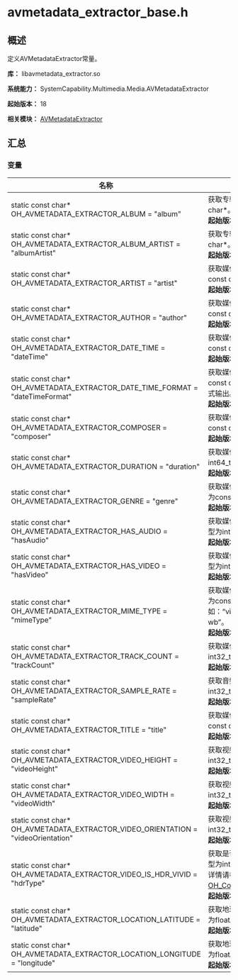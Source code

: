 # avmetadata_extractor_base.h

## 概述

定义AVMetadataExtractor常量。

**库：** libavmetadata_extractor.so

**系统能力：** SystemCapability.Multimedia.Media.AVMetadataExtractor

**起始版本：** 18

**相关模块：** [AVMetadataExtractor](capi-avmetadataextractor.md)

## 汇总

### 变量

| 名称 | 描述 |
| -- | -- |
| static const char* OH_AVMETADATA_EXTRACTOR_ALBUM = "album" | 获取专辑标题的关键字，对应值类型为const char*。<br>**起始版本：** 18 |
| static const char* OH_AVMETADATA_EXTRACTOR_ALBUM_ARTIST = "albumArtist" | 获取专辑艺术家的关键字，对应值类型为const char*。<br>**起始版本：** 18 |
| static const char* OH_AVMETADATA_EXTRACTOR_ARTIST = "artist" | 获取媒体资源艺术家的关键字，对应值类型为const char*。<br>**起始版本：** 18 |
| static const char* OH_AVMETADATA_EXTRACTOR_AUTHOR = "author" | 获取媒体资源作者的关键字，对应值类型为const char*。<br>**起始版本：** 18 |
| static const char* OH_AVMETADATA_EXTRACTOR_DATE_TIME = "dateTime" | 获取媒体资源创建时间的关键字，对应值类型为const char*。<br>**起始版本：** 18 |
| static const char* OH_AVMETADATA_EXTRACTOR_DATE_TIME_FORMAT = "dateTimeFormat" | 获取媒体资源创建时间的关键字，对应值类型为const char*，按YYYY-MM-DD HH:mm:ss格式输出。<br>**起始版本：** 18 |
| static const char* OH_AVMETADATA_EXTRACTOR_COMPOSER = "composer" | 获取媒体资源作曲家的关键字，对应值类型为const char*。<br>**起始版本：** 18 |
| static const char* OH_AVMETADATA_EXTRACTOR_DURATION = "duration" | 获取媒体资源时长的关键字，对应值类型为int64_t，单位为毫秒（ms）。<br>**起始版本：** 18 |
| static const char* OH_AVMETADATA_EXTRACTOR_GENRE = "genre" | 获取媒体资源类型或体裁的关键字，对应值类型为const char*。<br>**起始版本：** 18 |
| static const char* OH_AVMETADATA_EXTRACTOR_HAS_AUDIO = "hasAudio" | 获取媒体资源是否包含音频的关键字，对应值类型为int32_t。<br>**起始版本：** 18 |
| static const char* OH_AVMETADATA_EXTRACTOR_HAS_VIDEO = "hasVideo" | 获取媒体资源是否包含视频的关键字，对应值类型为int32_t。<br>**起始版本：** 18 |
| static const char* OH_AVMETADATA_EXTRACTOR_MIME_TYPE = "mimeType" | 获取媒体资源mime类型的关键字，对应值类型为const char*，例如：“video/mp4”、“audio/mp4”和“audio/amr wb”。<br>**起始版本：** 18 |
| static const char* OH_AVMETADATA_EXTRACTOR_TRACK_COUNT = "trackCount" | 获取媒体资源轨道数量的关键字，对应值类型为int32_t。<br>**起始版本：** 18 |
| static const char* OH_AVMETADATA_EXTRACTOR_SAMPLE_RATE = "sampleRate" | 获取音频采样率的关键字，对应值类型为int32_t，单位为赫兹（Hz）。<br>**起始版本：** 18 |
| static const char* OH_AVMETADATA_EXTRACTOR_TITLE = "title" | 获取媒体资源标题的关键字，对应值类型为const char*。<br>**起始版本：** 18 |
| static const char* OH_AVMETADATA_EXTRACTOR_VIDEO_HEIGHT = "videoHeight" | 获取视频高度的关键字，对应值类型为int32_t，单位为像素。<br>**起始版本：** 18 |
| static const char* OH_AVMETADATA_EXTRACTOR_VIDEO_WIDTH = "videoWidth" | 获取视频宽度的关键字，对应值类型为int32_t，单位为像素。<br>**起始版本：** 18 |
| static const char* OH_AVMETADATA_EXTRACTOR_VIDEO_ORIENTATION = "videoOrientation" | 获取视频旋转方向的关键字，对应值类型为int32_t，单位为度（°）。<br>**起始版本：** 18 |
| static const char* OH_AVMETADATA_EXTRACTOR_VIDEO_IS_HDR_VIVID = "hdrType" | 获取是否是HDR Vivid视频的关键字，对应值类型为int32_t。<br>详情请参阅media_types.h中的[OH_Core_HdrType](../apis-avcodec-kit/_core.md#oh_core_hdrtype-1)。<br>**起始版本：** 18 |
| static const char* OH_AVMETADATA_EXTRACTOR_LOCATION_LATITUDE = "latitude" | 获取地理位置中的纬度值的关键字，对应值类型为float。<br>**起始版本：** 18 |
| static const char* OH_AVMETADATA_EXTRACTOR_LOCATION_LONGITUDE = "longitude" | 获取地理位置中的经度值的关键字，对应值类型为float。<br>**起始版本：** 18 |

